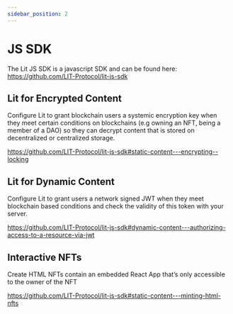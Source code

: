 ```yaml
---
sidebar_position: 2
---
```


# JS SDK

The Lit JS SDK is a javascript SDK and can be found here: https://github.com/LIT-Protocol/lit-js-sdk

## Lit for Encrypted Content

Configure Lit to grant blockchain users a systemic encryption key when they meet certain conditions on blockchains (e.g owning an NFT, being a member of a DAO) so they can decrypt content that is stored on decentralized or centralized storage.

https://github.com/LIT-Protocol/lit-js-sdk#static-content---encrypting--locking

## Lit for Dynamic Content

Configure Lit to grant users a network signed JWT when they meet blockchain based conditions and check the validity of this token with your server.

https://github.com/LIT-Protocol/lit-js-sdk#dynamic-content---authorizing-access-to-a-resource-via-jwt

## Interactive NFTs

Create HTML NFTs contain an embedded React App that’s only accessible to the owner of the NFT

https://github.com/LIT-Protocol/lit-js-sdk#static-content---minting-html-nfts
